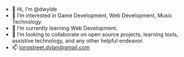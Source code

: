 - 👋 Hi, I’m @dwylde
- 👀 I’m interested in Game Development, Web Development, Music Technology.
- 🌱 I’m currently learning Web Development.
- 💞️ I’m looking to collaborate on open source projects, learning tools, assistive technology, and any other helpful endeavor.
- 📫 longstreet.dylan@gmail.com

<!---
dwylde/dwylde is a ✨ special ✨ repository because its `README.md` (this file) appears on your GitHub profile.
You can click the Preview link to take a look at your changes.
--->
